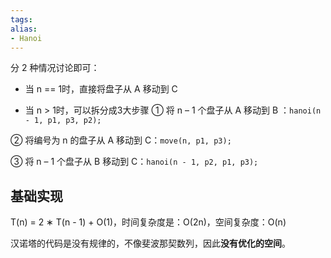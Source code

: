```yaml
---
tags: 
alias:
- Hanoi
---
```

分 2 种情况讨论即可：

-   当 n == 1时，直接将盘子从 A 移动到 C
    
-   当 n > 1时，可以拆分成3大步骤
① 将 n – 1 个盘子从 A 移动到 B ：`hanoi(n - 1, p1, p3, p2);`

② 将编号为 n 的盘子从 A 移动到 C：`move(n, p1, p3);`

③ 将 n – 1 个盘子从 B 移动到 C：`hanoi(n - 1, p2, p1, p3);`
## 基础实现
T(n) = 2 ∗ T(n - 1) + O(1)，时间复杂度是：O(2n)，空间复杂度：O(n)

汉诺塔的代码是没有规律的，不像斐波那契数列，因此**没有优化的空间**。